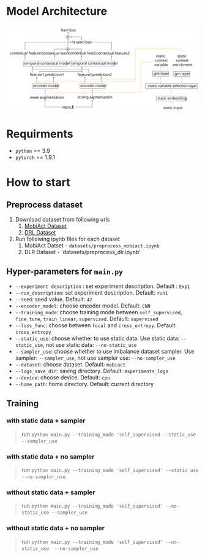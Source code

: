 # Model Architecture

<img src='./images/main_model_arch.svg'>

# Requirments

- `python` == 3.9
- `pytorch` == 1.9.1

# How to start

## Preprocess dataset
1. Download dataset from following urls
   1. [MobiAct Dataset](https://bmi.hmu.gr/the-mobifall-and-mobiact-datasets-2/)
   2. [DRL Dataset](https://www.dlr.de/kn/en/desktopdefault.aspx/tabid-12705/22182_read-50785/)
2. Run following ipynb files for each dataset
   1. MobiAct Datset - `datasets/preprocess_mobiact.ipynb`
   2. DLR Dataset - 'datasets/preprocess_dlr.ipynb'

## Hyper-parameters for `main.py`
- `--experiment description` : set experiment description. Default : `Exp1`
- `--run_description`: set experiment description. Default: `run1`
- `--seed`: seed value. Default: `42`
- `--encoder_model`: choose encoder model. Default: `CNN`
- `--training_mode`: choose training mode between `self_supervised`, `fine_tune`, `train_linear`, `supervised`. Default: `supervised`
- `--loss_func`: choose between `focal` and `cross_entropy`. Default: `cross_entropy`
- `--static_use`: choose whether to use static data. Use static data: `--static_use`, not use static data: `--no-static_use`
- `--sampler_use`: choose whether to use imbalance dataset sampler. Use sampler: `--sampler_use`, not use sampler use: `--no-sampler_use`
- `--dataset`: choose dataset. Default: `mobiact`
- `--logs_save_dir`: saving directory. Default: `experiments_logs`
- `--device`: choose device. Default: `cpu`
- `--home_path`: home directory. Default: current directory

## Training
### with static data + sampler
> run `python main.py --training_mode 'self_supervised --static_use --sampler_use`

### with static data + no sampler
> run `python main.py --training_mode 'self_supervised' --static_use --no-sampler_use`

### without static data + sampler
> run `python main.py --training_mode 'self_supervised' --no-static_use --sampler_use`

### without static data + no sampler
> run `python main.py --training_mode 'self_supervised' --no-static_use  --no-sampler_use`
